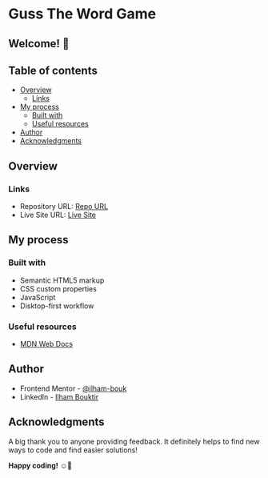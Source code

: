 # Guss The Word Game

## Welcome! 👋

## Table of contents

- [Overview](#overview)
  - [Links](#links)
- [My process](#my-process)
  - [Built with](#built-with)
  - [Useful resources](#useful-resources)
- [Author](#author)
- [Acknowledgments](#acknowledgments)


## Overview

### Links

- Repository URL: [Repo URL](https://github.com/ilham-bouk/Quiz_App)
- Live Site URL: [Live Site](https://ilham-bouk.github.io/Quiz_App/)

## My process

### Built with

- Semantic HTML5 markup
- CSS custom properties
- JavaScript 
- Disktop-first workflow


### Useful resources

- [MDN Web Docs](https://developer.mozilla.org/en-US/docs/Web/CSS/)

## Author

- Frontend Mentor - [@ilham-bouk](https://www.frontendmentor.io/profile/ilham-bouk)
- LinkedIn - [Ilham Bouktir](https://www.linkedin.com/in/ilham-bouktir-0b266b31b)

## Acknowledgments

A big thank you to anyone providing feedback. It definitely helps to find new ways to code and find easier solutions!

**Happy coding!** ☺️🚀
